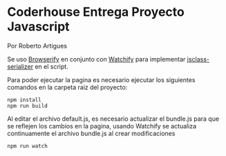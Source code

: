 # Coderhouse Entrega Proyecto Javascript
Por Roberto Artigues


Se uso [Browserify](https://www.npmjs.com/package/browserify) en conjunto con [Watchify](https://www.npmjs.com/package/watchify/v/4.0.0) para implementar [jsclass-serializer](https://www.npmjs.com/package/jsclass-serializer/v/0.2.5) en el script.

Para poder ejecutar la pagina es necesario ejecutar los siguientes comandos en la carpeta raiz del proyecto:
```
npm install
npm run build

```

Al editar el archivo default.js, es necesario actualizar el bundle.js para que se reflejen los cambios en la pagina, usando Watchify se actualiza continuamente el archivo bundle.js al crear modificaciones
```
npm run watch
```
